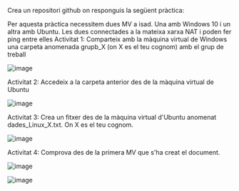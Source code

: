 Crea un repositori github on responguis la següent pràctica: 

Per aquesta pràctica necessitem dues MV a isad. Una amb Windows 10 i un altra amb Ubuntu. Les dues connectades a la mateixa xarxa NAT i poden fer ping entre elles
Activitat 1: 
Comparteix amb la màquina virtual de Windows una carpeta anomenada grupb_X (on X es el teu cognom) amb el grup de treball

![image](https://github.com/user-attachments/assets/facf06e5-bcbe-412d-94e2-a8d4610ec5ae)

Activitat 2: 
Accedeix a la carpeta anterior des de la màquina virtual de Ubuntu

![image](https://github.com/user-attachments/assets/a0bbe802-90e6-43cd-9d59-edd4326ee3af)

Activitat 3: 
Crea un fitxer des de la màquina virtual d'Ubuntu anomenat dades_Linux_X.txt. On X es el teu cognom. 

![image](https://github.com/user-attachments/assets/133e8d28-3906-4d99-9055-95d2c2ad41a1)

Activitat 4: 
Comprova des de la primera MV que s'ha creat el document.

![image](https://github.com/user-attachments/assets/e7e6cf97-6034-456d-81b1-92c7747c8071)

![image](https://github.com/user-attachments/assets/16b5d834-54e9-413f-9cf4-06cca933395f)
